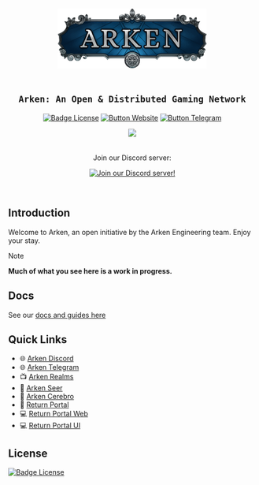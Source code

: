 <div align="center">
  <br>

  <img src=".erb/img/logo.png" width="60%" />

  <br>
  <br>

  <h2><code>Arken: An Open & Distributed Gaming Network</code></h2>
    
  [![Badge License]][License]
  [![Button Website]][Website]
  [![Button Telegram]][Telegram]<br>

  <a href="http://discord.arken.gg">
    <img src="https://img.shields.io/discord/857533189948964874.svg?style=for-the-badge&colorB=7581dc&logo=discord&logoColor=white">
  </a>

  <br>
  <br>
  
  Join our Discord server:
  
  [![Join our Discord server!](https://invidget.switchblade.xyz/vMtb3WFfKZ)](https://discord.gg/vMtb3WFfKZ)
</div>

<br>

## Introduction

<p>
  Welcome to Arken, an open initiative by the Arken Engineering team. Enjoy your stay.
</p>

> [!NOTE]  
> **Much of what you see here is a work in progress.**

## Docs

See our [docs and guides here](https://docs.arken.gg/)

## Quick Links

- 🌐 [Arken Discord](https://discord.arken.gg)
- 🌐 [Arken Telegram](https://telegram.arken.gg)
- 📺 [Arken Realms](https://arken.gg/)
- 🔗 [Arken Seer](https://github.com/arken-engineering/seer)
- 🔗 [Arken Cerebro](https://github.com/arken-engineering/cerebro)
- 📖 [Return Portal](http://return.gg/portal)
- 💻 [Return Portal Web](https://github.com/arken-engineering/portal-web)
- 💻 [Return Portal UI](https://github.com/arken-engineering/portal-ui)

## License

[![Badge License]][License]

<!-- 🎮 🎮 🎮 🎮 🎮 🎮 🎮 🎮 🎮 🎮 🎮 🎮 🎮 🎮 🎮 🎮 🎮 🎮 🎮 🎮 🎮 🎮 🎮 --->

[License]: LICENSE
[Issue]: https://github.com/arken-engineering/arken/issues
[patreon]: https://patreon.com/Arken

<!-- 🎮 🎮 🎮 🎮 🎮 🎮 🎮 🎮 🎮   Quicklinks   🎮 🎮 🎮 🎮 🎮 🎮 🎮 🎮 🎮 --->

[Telegram]: https://telegram.arken.gg
[Website]: https://arken.gg
[Legacy]: https://swap.arken.gg
[Usage]: https://docs.arken.gg
[Demo]: https://arken.gg

<!-- 🎮 🎮 🎮 🎮 🎮 🎮 🎮 🎮 🎮 🎮  Badges  🎮 🎮 🎮 🎮 🎮 🎮 🎮 🎮 🎮 🎮 --->

[Badge License]: https://img.shields.io/badge/License-WTFPL-blue.svg?style=for-the-badge
[Button Telegram]: https://img.shields.io/badge/💬-Telegram-2478b5?style=for-the-badge
[Button Contributors]: https://img.shields.io/badge/Contributors-54b7dd?style=for-the-badge
[Button Website]: https://img.shields.io/badge/🌐-Website-736e9b?style=for-the-badge
[Button Legacy]: https://img.shields.io/badge/Legacy-ab910b?style=for-the-badge
[Button Usage]: https://img.shields.io/badge/Usage-992cb3?style=for-the-badge
[Button Demo]: https://img.shields.io/badge/Demo-528116?style=for-the-badge
[Button Beta]: https://img.shields.io/badge/Beta-bb044f?style=for-the-badge
[Button Arken Telegram]: https://img.shields.io/badge/Arken-Telegram-bb044f?style=for-the-badge
[Button Arken Discord]: https://img.shields.io/badge/Arken-Discord-bb044f?style=for-the-badge
[Button Arken Realms]: https://img.shields.io/badge/Arken-Realms-bb044f?style=for-the-badge
[Button Return Portal]: https://img.shields.io/badge/Return-Portal-bb044f?style=for-the-badge
[Button Arken Seer]: https://img.shields.io/badge/Arken-Seer-bb044f?style=for-the-badge
[Button Arken Cerebro]: https://img.shields.io/badge/Arken-Cerebro-bb044f?style=for-the-badge

